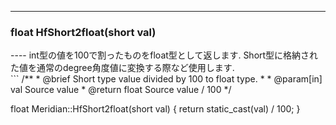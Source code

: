 ----  
<h3>float HfShort2float(short val)</h3>
----  
int型の値を100で割ったものをfloat型として返します.   
Short型に格納された値を通常のdegree角度値に変換する際など使用します.   
  
<br>  
```  
/**
 * @brief Short type value divided by 100 to float type.
 *
 * @param[in] val Source value
 * @return float Source value / 100
 */

float Meridian::HfShort2float(short val)
{
    return static_cast<float>(val) / 100;
}
```
